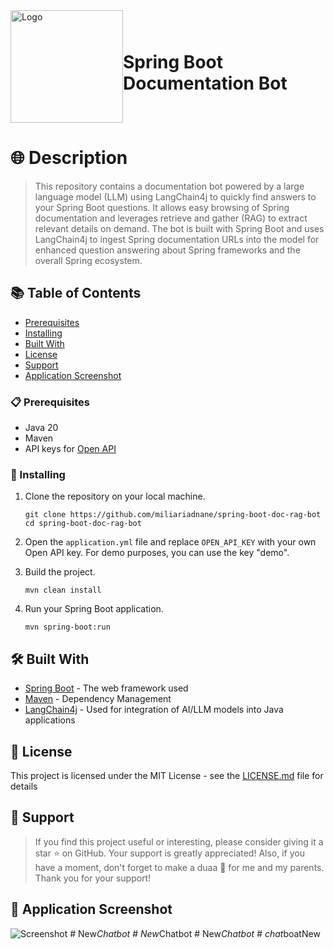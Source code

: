 <div style="display: flex; align-items: center; justify-content: center; margin: auto;">
  <img src="docs/images/logo.png" alt="Logo" width=180 height=180 />
  <h1>Spring Boot Documentation Bot</h1>
</div>

# 🌐 Description

> This repository contains a documentation bot powered by a large language model (LLM) using LangChain4j to quickly find answers to your Spring Boot questions. It allows easy browsing of Spring documentation and leverages retrieve and gather (RAG) to extract relevant details on demand. The bot is built with Spring Boot and uses LangChain4j to ingest Spring documentation URLs into the model for enhanced question answering about Spring frameworks and the overall Spring ecosystem.

## 📚 Table of Contents

- [Prerequisites](#-prerequisites)
- [Installing](#-installing)
- [Built With](#-built-with)
- [License](#-license)
- [Support](#-support)
- [Application Screenshot](#-application-screenshot)

### 📋 Prerequisites

- Java 20
- Maven
- API keys for [Open API](https://platform.openai.com/)

### 🔧 Installing

1. Clone the repository on your local machine.
    ```shell
    git clone https://github.com/miliariadnane/spring-boot-doc-rag-bot
    cd spring-boot-doc-rag-bot
    ```
2. Open the `application.yml` file and replace `OPEN_API_KEY` with your own Open API key. For demo purposes, you can use the key "demo".

3. Build the project.
    ```shell
    mvn clean install
    ```
4. Run your Spring Boot application.
    ```shell
    mvn spring-boot:run

## 🛠️ Built With

- [Spring Boot](https://spring.io/projects/spring-boot) - The web framework used
- [Maven](https://maven.apache.org/) - Dependency Management
- [LangChain4j](https://github.com/langchain4j) - Used for integration of AI/LLM models into Java applications

## 📝 License

This project is licensed under the MIT License - see the [LICENSE.md](LICENSE.md) file for details

## 🌟 Support

> If you find this project useful or interesting, please consider giving it a star ⭐ on GitHub. Your support is greatly appreciated!
> Also, if you have a moment, don't forget to make a duaa 🤲 for me and my parents. Thank you for your support!

## 📸 Application Screenshot

![Screenshot](docs/images/screenshot.png)
#   N e w _ C h a t b o t  
 #   N e w _ C h a t b o t  
 #   N e w _ C h a t b o t  
 #   c h a t _ b o a t N e w  
 